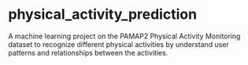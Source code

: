 # physical_activity_prediction
A machine learning project on the PAMAP2 Physical Activity Monitoring dataset to recognize different physical activities by understand user patterns and relationships between the activities.
